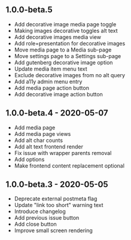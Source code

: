 1.0.0-beta.5
----------------------------------------
- Add decorative image media page toggle
- Making images decorative toggles alt text
- Add decorative images media view
- Add role=presentation for decorative images
- Move media page to a Media sub-page
- Move settings page to a Settings sub-page
- Add gutenberg decorative image option
- Update media item menu text
- Exclude decorative images from no alt query
- Add a11y admin menu entry
- Add media page action button
- Add decorative image action button


1.0.0-beta.4 - 2020-05-07
----------------------------------------
- Add media page
- Add media page views
- Add alt char counts
- Add alt text frontend render
- Fix issue with wrapper parents removal
- Add options
- Make frontend content replacement optional


1.0.0-beta.3 - 2020-05-05
----------------------------------------
- Deprecate external postmeta flag
- Update "link too short" warning text
- Introduce changelog
- Add previous issue button
- Add close button
- Improve small screen rendering
